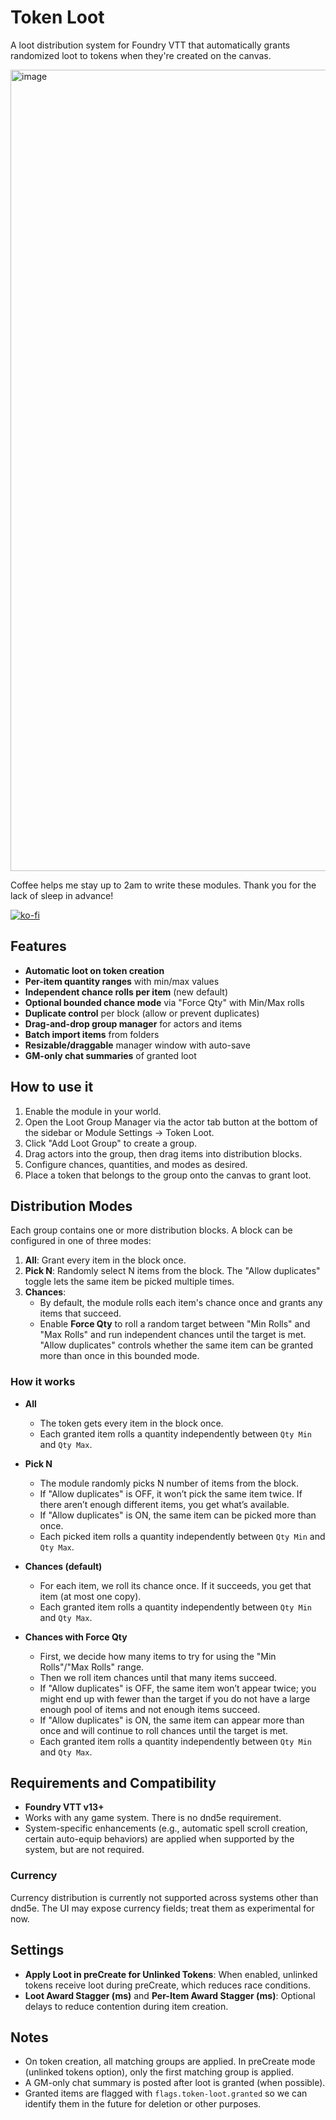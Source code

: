 # Token Loot

A loot distribution system for Foundry VTT that automatically grants randomized loot to tokens when they're created on the canvas.

<img width="1176" height="1282" alt="image" src="https://github.com/user-attachments/assets/c61a692f-f0ab-4d1f-b3cd-f33e8fb98853" />

Coffee helps me stay up to 2am to write these modules. Thank you for the lack of sleep in advance!

[![ko-fi](https://ko-fi.com/img/githubbutton_sm.svg)](https://ko-fi.com/bragginrites)

## Features

- **Automatic loot on token creation**
- **Per-item quantity ranges** with min/max values
- **Independent chance rolls per item** (new default)
- **Optional bounded chance mode** via "Force Qty" with Min/Max rolls
- **Duplicate control** per block (allow or prevent duplicates)
- **Drag-and-drop group manager** for actors and items
- **Batch import items** from folders
- **Resizable/draggable** manager window with auto-save
- **GM-only chat summaries** of granted loot

## How to use it

1. Enable the module in your world.
2. Open the Loot Group Manager via the actor tab button at the bottom of the sidebar or Module Settings → Token Loot.
3. Click "Add Loot Group" to create a group.
4. Drag actors into the group, then drag items into distribution blocks.
5. Configure chances, quantities, and modes as desired.
6. Place a token that belongs to the group onto the canvas to grant loot.

## Distribution Modes

Each group contains one or more distribution blocks. A block can be configured in one of three modes:

1. **All**: Grant every item in the block once.
2. **Pick N**: Randomly select N items from the block. The "Allow duplicates" toggle lets the same item be picked multiple times.
3. **Chances**:
   - By default, the module rolls each item's chance once and grants any items that succeed.
   - Enable **Force Qty** to roll a random target between "Min Rolls" and "Max Rolls" and run independent chances until the target is met. "Allow duplicates" controls whether the same item can be granted more than once in this bounded mode.

### How it works

- **All**
  - The token gets every item in the block once.
  - Each granted item rolls a quantity independently between `Qty Min` and `Qty Max`.

- **Pick N**
  - The module randomly picks N number of items from the block.
  - If "Allow duplicates" is OFF, it won’t pick the same item twice. If there aren’t enough different items, you get what’s available.
  - If "Allow duplicates" is ON, the same item can be picked more than once.
  - Each picked item rolls a quantity independently between `Qty Min` and `Qty Max`.

- **Chances (default)**
  - For each item, we roll its chance once. If it succeeds, you get that item (at most one copy).
  - Each granted item rolls a quantity independently between `Qty Min` and `Qty Max`.

- **Chances with Force Qty**
  - First, we decide how many items to try for using the "Min Rolls"/"Max Rolls" range.
  - Then we roll item chances until that many items succeed.
  - If "Allow duplicates" is OFF, the same item won’t appear twice; you might end up with fewer than the target if you do not have a large enough pool of items and not enough items succeed.
  - If "Allow duplicates" is ON, the same item can appear more than once and will continue to roll chances until the target is met.
  - Each granted item rolls a quantity independently between `Qty Min` and `Qty Max`.

## Requirements and Compatibility

- **Foundry VTT v13+**
- Works with any game system. There is no dnd5e requirement.
- System-specific enhancements (e.g., automatic spell scroll creation, certain auto-equip behaviors) are applied when supported by the system, but are not required.

### Currency

Currency distribution is currently not supported across systems other than dnd5e. The UI may expose currency fields; treat them as experimental for now.

## Settings

- **Apply Loot in preCreate for Unlinked Tokens**: When enabled, unlinked tokens receive loot during preCreate, which reduces race conditions.
- **Loot Award Stagger (ms)** and **Per-Item Award Stagger (ms)**: Optional delays to reduce contention during item creation.

## Notes

- On token creation, all matching groups are applied. In preCreate mode (unlinked tokens option), only the first matching group is applied.
- A GM-only chat summary is posted after loot is granted (when possible).
- Granted items are flagged with `flags.token-loot.granted` so we can identify them in the future for deletion or other purposes.
